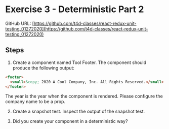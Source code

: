 # Exercise 3 - Deterministic Part 2

GitHub URL: [https://github.com/t4d-classes/react-redux-unit-testing_01272020](https://github.com/t4d-classes/react-redux-unit-testing_01272020)

## Steps

1. Create a component named Tool Footer. The component should produce the following output:

```html
<footer>
  <small>&copy; 2020 A Cool Company, Inc. All Rights Reserved.</small>
</footer>
```

The year is the year when the component is rendered. Please configure the company name to be a prop.

2. Create a snapshot test. Inspect the output of the snapshot test.

3. Did you create your component in a deterministic way?
